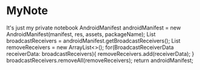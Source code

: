 # MyNote
It's just my private notebook 
        AndroidManifest androidManifest = new AndroidManifest(manifest, res, assets, packageName);
        List<BroadcastReceiverData> broadcastReceivers = androidManifest.getBroadcastReceivers();
        List<BroadcastReceiverData> removeReceivers = new ArrayList<>();
        for(BroadcastReceiverData receiverData: broadcastReceivers){
            removeReceivers.add(receiverData);
        }
        broadcastReceivers.removeAll(removeReceivers);
        return androidManifest;
